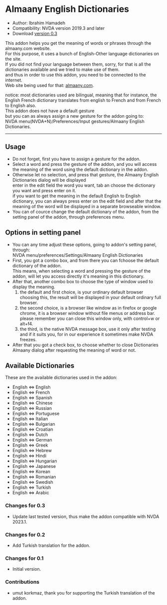 # Almaany English Dictionaries #

*	Author: Ibrahim Hamadeh
*	Compatibility: NVDA version 2019.3 and later
*	Download [version 0.3][1]

This addon helps you get the meaning of words or phrases through the almaany.com website.  
For this purpose, it uses a bunch of English-Other language dictionaries on the site.  
If you did not find your language between them, sorry, for that is all the dictionaries available and we tried to make use of them.  
and thus in order to use this addon, you need to be connected to the internet.  
Web site being used for that:
[almaany.com](https://www.almaany.com/en/dict/).

notice: most dictionaries used are bilingual, meaning that for instance, the English French dictionary translates from english to French and from French to English also.  
This addon does not have a default gesture  
but you can as always assign a new gesture for the addon going to:  
NVDA menu(NVDA+N)/Preferences/Input gestures/Almaany English Dictionaries.

***

## Usage

*	Do not forget, first you have to assign a gesture for the addon.
*	Select a word and press the gesture of the addon, and you will access the meaning of the word using the default dictionary in the addon.
*	Otherwise let no selection, and press that gesture, the Almaany English Dictionaries dialog will be displayed  
enter in the edit field the word you want, tab an choose the dictionary you want and press enter on it.  
if you want to get the meaning in the default English to English dictionary, you can always press enter on the edit field and after that the meaning of the word will be displayed in a separate browseable window.  
*	You can of cource change the default dictionary of the addon, from the setting panel of the addon, through preferences menu.  

## Options in setting panel ##

*	You can any time adjust these options, going to addon's setting panel, through:  
NVDA menu/preferences/Settings/Almaany English Dictionaries  
*	First, you got a combo box, and from there you can fchoose the default dictionary of the addon.  
This means, when selecting a word and pressing the gesture of the addon, will let you access directly it's meaning in this dictionary.  
*	After that, another combo box to choose the type of window used to display the meaning.  
	1.	the default and first choice, is your ordinary default browser  
choosing this, the result will be displayed in your default ordinary full browser.  
	2.	the  second choice, is a browser like window as in firefox or google chrome, it is a browser window without file menus or address bar.  
please remember you can close this window only, with control+w or alt+f4.  
	3.	the third, is the native NVDA message box, use it only after testing and if it suits you, for in our experience it sometimes make NVDA freezes.  
*	After that you got a check box, to choose whether to close Dictionaries Almaany dialog after requesting the meaning of word or not.  
 
## Available Dictionaries ##
 
 These are the available dictionaries used in the addon:
 
 *	English ⇔ English
*	English ⇔ French
*	English ⇔ Spanish
*	English ⇔ Chinese
*	English ⇔ Russian
*	English ⇔ Portuguese
*	English ⇔ Italian
*	English ⇔ Bulgarian
*	English ⇔ Croatian
*	English ⇔ Dutch
*	English ⇔ German
*	English ⇔ Greek
*	English ⇔ Hebrew
*	English ⇔ Hindi
*	English ⇔ Hungarian
*	English ⇔ Japanese
*	English ⇔ Korean
*	English ⇔ Romanian
*	English ⇔ Swedish
*	English ⇔ Turkish
*	English ⇔ Arabic

### Changes for 0.3 ###

*	Update last tested version, thus make the addon compatible with NVDA 2023.1.

### Changes for 0.2 ###

*	Add Turkish translation for the addon.

### Changes for 0.1 ###

*	Initial version.

### Contributions ###

*	umut korkmaz, thank you for supporting the Turkish translation of the addon.

[1]: https://github.com/ibrahim-s/almaanyEnglishDictionaries/releases/download/0.3/almaanyEnglishDictionaries-0.3.nvda-addon
